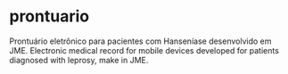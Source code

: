 prontuario
==========

Prontuário eletrônico para pacientes com Hanseníase desenvolvido em JME. Electronic medical record for mobile devices developed for patients diagnosed with leprosy, make in JME.
